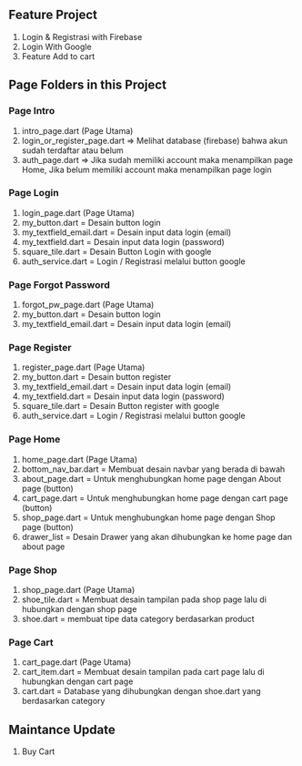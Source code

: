 ## Feature Project

1. Login & Registrasi with Firebase
2. Login With Google
3. Feature Add to cart

## Page Folders in this Project

<h3>Page Intro</h3>

1. intro_page.dart (Page Utama)
2. login_or_register_page.dart => Melihat database (firebase) bahwa akun sudah terdaftar atau belum
3. auth_page.dart => Jika sudah memiliki account maka menampilkan page Home,
   Jika belum memiliki account maka menampilkan page login

<h3>Page Login</h3>

1. login_page.dart (Page Utama)
2. my_button.dart = Desain button login
3. my_textfield_email.dart = Desain input data login (email)
4. my_textfield.dart = Desain input data login (password)
5. square_tile.dart = Desain Button Login with google
6. auth_service.dart = Login / Registrasi melalui button google

<h3>Page Forgot Password</h3>

1. forgot_pw_page.dart (Page Utama)
2. my_button.dart = Desain button login
3. my_textfield_email.dart = Desain input data login (email)

<h3>Page Register</h3>

1. register_page.dart (Page Utama)
2. my_button.dart = Desain button register
3. my_textfield_email.dart = Desain input data login (email)
4. my_textfield.dart = Desain input data login (password)
5. square_tile.dart = Desain Button register with google
6. auth_service.dart = Login / Registrasi melalui button google

<h3>Page Home</h3>

1. home_page.dart (Page Utama)
2. bottom_nav_bar.dart = Membuat desain navbar yang berada di bawah
3. about_page.dart = Untuk menghubungkan home page dengan About page (button)
4. cart_page.dart = Untuk menghubungkan home page dengan cart page (button)
5. shop_page.dart = Untuk menghubungkan home page dengan Shop page (button)
6. drawer_list = Desain Drawer yang akan dihubungkan ke home page dan about page

<h3>Page Shop</h3>

1. shop_page.dart (Page Utama)
2. shoe_tile.dart = Membuat desain tampilan pada shop page lalu di hubungkan dengan shop page
3. shoe.dart = membuat tipe data category berdasarkan product

<h3>Page Cart</h3>

1. cart_page.dart (Page Utama)
2. cart_item.dart = Membuat desain tampilan pada cart page lalu di hubungkan dengan cart page
3. cart.dart = Database yang dihubungkan dengan shoe.dart yang berdasarkan category

## Maintance Update

1. Buy Cart
